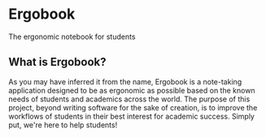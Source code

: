 # Ergobook
The ergonomic notebook for students

## What is Ergobook?
As you may have inferred it from the name, Ergobook is a note-taking application designed to be as ergonomic as possible based on the known needs of students and academics across the world. The purpose of this project, beyond writing software for the sake of creation, is to improve the workflows of students in their best interest for academic success. Simply put, we're here to help students!
